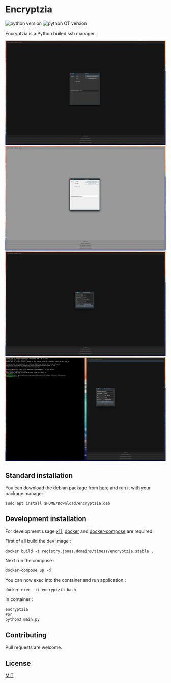 # Encryptzia

![python version](https://img.shields.io/badge/python-3.9%2B-blue)
![python QT version](https://img.shields.io/badge/pyqt5-5.15.2-blue)

Encryptzia is a Python builed ssh manager.

![dark theme preview](.images/encryptzia01.png)
![light theme preview](.images/encryptzia02.png)
![add preview](.images/encryptzia03.png)
![edit and open preview](.images/encryptzia04.png)

## Standard installation

You can download the debian package from [here](https://github.com/Crash-Zeus/encryptzia/releases) and run it with your package manager

```shell
sudo apt install $HOME/Download/encryptzia.deb
```

## Development installation

For development usage [x11](https://wikipedia.org/wiki/X_Window_System), [docker](https://docs.docker.com/get-docker/) and [docker-compose](https://docs.docker.com/compose/gettingstarted/) are required.

First of all build the dev image :
```shell
docker build -t registry.jonas.domains/timesz/encryptzia:stable .
```

Next run the compose :
```shell
docker-compose up -d
```

You can now exec into the container and run application :
```shell
docker exec -it encryptzia bash
```

In container :
```shell
encryptzia
#or
python3 main.py 
```

## Contributing
Pull requests are welcome.
## License
[MIT](./LICENSE)
